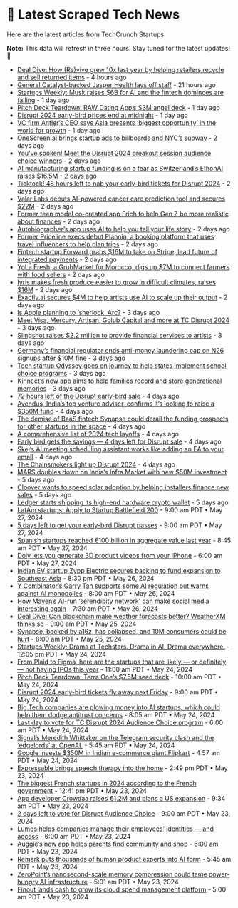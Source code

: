 
# 📰 Latest Scraped Tech News

Here are the latest articles from TechCrunch Startups:

**Note:** This data will refresh in three hours. Stay tuned for the latest updates! 🔄
- [Deal Dive: How (Re)vive grew 10x last year by helping retailers recycle and sell returned items](https://techcrunch.com/2024/06/01/deal-dive-how-revive-grew-10x-last-year-by-helping-retailers-recycle-and-sell-returned-items/) - 4 hours ago
- [General Catalyst-backed Jasper Health lays off staff](https://techcrunch.com/2024/05/31/general-catalyst-backed-jasper-health-lays-off-staff/) - 21 hours ago
- [Startups Weekly: Musk raises $6B for AI and the fintech dominoes are falling](https://techcrunch.com/2024/05/31/musk-raises-6b-for-ai-and-the-fintech-dominoes-are-falling/) - 1 day ago
- [Pitch Deck Teardown: RAW Dating App’s $3M angel deck](https://techcrunch.com/2024/05/31/sample-angel-pitch-deck-raw-dating-app/) - 1 day ago
- [Disrupt 2024 early-bird prices end at midnight](https://techcrunch.com/2024/05/31/disrupt-2024-early-bird-prices-end-at-midnight/) - 1 day ago
- [VC firm Antler’s CEO says Asia presents ‘biggest opportunity’ in the world for growth](https://techcrunch.com/2024/05/31/vc-firm-antlers-ceo-says-asia-presents-biggest-opportunity-in-the-world-for-growth/) - 1 day ago
- [OneScreen.ai brings startup ads to billboards and NYC’s subway](https://techcrunch.com/2024/05/30/onescreen-ai-brings-startup-ads-to-billboards-and-nycs-subway/) - 2 days ago
- [You’ve spoken! Meet the Disrupt 2024 breakout session audience choice winners](https://techcrunch.com/2024/05/30/youve-spoken-meet-the-5-breakout-session-audience-choice-winners-at-disrupt-2024/) - 2 days ago
- [AI manufacturing startup funding is on a tear as Switzerland’s EthonAI raises $16.5M](https://techcrunch.com/2024/05/30/ai-manufacturing-startup-funding-is-on-a-tear-as-switzerlands-ethonai-raises-16-5m/) - 2 days ago
- [Ticktock! 48 hours left to nab your early-bird tickets for Disrupt 2024](https://techcrunch.com/2024/05/30/tick-tock-48-hours-left-to-nab-your-early-bird-tickets-for-disrupt-2024/) - 2 days ago
- [Valar Labs debuts AI-powered cancer care prediction tool and secures $22M](https://techcrunch.com/2024/05/30/valar-labs-debuts-ai-powered-cancer-care-prediction-tool-and-secures-22m/) - 2 days ago
- [Former teen model co-created app Frich to help Gen Z be more realistic about finances](https://techcrunch.com/2024/05/30/meet-frich-an-app-where-gen-z-talks-and-learns-about-money-that-just-raised-2-8m/) - 2 days ago
- [Autobiographer’s app uses AI to help you tell your life story](https://techcrunch.com/2024/05/30/autobiographers-app-uses-ai-to-help-you-tell-your-life-story/) - 2 days ago
- [Former Priceline execs debut Plannin, a booking platform that uses travel influencers to help plan trips](https://techcrunch.com/2024/05/30/plannin-travel-booking-platform-for-creators/) - 2 days ago
- [Fintech startup Forward grabs $16M to take on Stripe, lead future of integrated payments](https://techcrunch.com/2024/05/30/forward-16m-payments-fintech/) - 2 days ago
- [YoLa Fresh, a GrubMarket for Morocco, digs up $7M to connect farmers with food sellers](https://techcrunch.com/2024/05/30/yola-fresh-a-grubmarket-for-morocco-digs-up-7m-to-connect-farmers-with-food-sellers/) - 2 days ago
- [Iyris makes fresh produce easier to grow in difficult climates, raises $16M](https://techcrunch.com/2024/05/30/iyris-makes-fresh-produce-easier-to-grow-in-difficult-climates-raises-16m/) - 2 days ago
- [Exactly.ai secures $4M to help artists use AI to scale up their output](https://techcrunch.com/2024/05/30/exactly-ai-secures-4m-to-help-artists-use-ai-to-scale-up-their-output/) - 2 days ago
- [Is Apple planning to ‘sherlock’ Arc?](https://techcrunch.com/2024/05/29/is-apple-planning-to-sherlock-arc/) - 3 days ago
- [Meet Visa, Mercury, Artisan, Golub Capital and more at TC Disrupt 2024](https://techcrunch.com/2024/05/29/meet-visa-mercury-artisan-golub-capital-and-more-at-tc-disrupt-2024/) - 3 days ago
- [Slingshot raises $2.2 million to provide financial services to artists](https://techcrunch.com/2024/05/29/creator-fintech-slingshot-raises-2-2-million/) - 3 days ago
- [Germany’s financial regulator ends anti-money laundering cap on N26 signups after $10M fine](https://techcrunch.com/2024/05/29/german-financial-regulator-lifts-restrictions-on-n26-signups/) - 3 days ago
- [Tech startup Odyssey goes on journey to help states implement school choice programs](https://techcrunch.com/2024/05/29/odyssey-school-choice-edtech/) - 3 days ago
- [Kinnect’s new app aims to help families record and store generational memories](https://techcrunch.com/2024/05/29/kinnects-new-app-aims-to-help-families-record-and-store-generational-memories/) - 3 days ago
- [72 hours left of the Disrupt early-bird sale](https://techcrunch.com/2024/05/29/72-hours-left-disrupt-early-bird-sale/) - 4 days ago
- [Avendus, India’s top venture adviser, confirms it’s looking to raise a $350M fund](https://techcrunch.com/2024/05/28/avendus-indias-top-venture-advisor-confirms-its-looking-to-raise-a-350-million-fund/) - 4 days ago
- [The demise of BaaS fintech Synapse could derail the funding prospects for other startups in the space](https://techcrunch.com/2024/05/28/the-demise-of-baas-fintech-synapse-could-derail-the-funding-prospects-for-other-startups-in-the-space/) - 4 days ago
- [A comprehensive list of 2024 tech layoffs](https://techcrunch.com/2024/05/28/tech-layoffs-2023-list/) - 4 days ago
- [Early bird gets the savings — 4 days left for Disrupt sale](https://techcrunch.com/2024/05/28/early-bird-gets-the-savings-4-days-left-for-disrupt-sale/) - 4 days ago
- [Skej’s AI meeting scheduling assistant works like adding an EA to your email](https://techcrunch.com/2024/05/28/skejs-ai-meeting-scheduling-assistant-works-like-adding-an-ea-to-your-email/) - 4 days ago
- [The Chainsmokers light up Disrupt 2024](https://techcrunch.com/2024/05/28/the-chainsmokers-light-up-disrupt-2024/) - 4 days ago
- [MARS doubles down on India’s Infra.Market with new $50M investment](https://techcrunch.com/2024/05/28/mars-doubles-down-on-indias-infra-market-with-new-50m-investment/) - 5 days ago
- [Cloover wants to speed solar adoption by helping installers finance new sales](https://techcrunch.com/2024/05/27/cloover-wants-to-speed-solar-adoption-by-helping-installers-finance-new-sales/) - 5 days ago
- [Ledger starts shipping its high-end hardware crypto wallet](https://techcrunch.com/2024/05/27/ledger-starts-shipping-its-high-end-hardware-crypto-wallet/) - 5 days ago
- [LatAm startups: Apply to Startup Battlefield 200](https://techcrunch.com/2024/05/27/latam-startups-apply-to-startup-battlefield-200/) - 9:00 am PDT • May 27, 2024
- [5 days left to get your early-bird Disrupt passes](https://techcrunch.com/2024/05/27/five-days-left-to-get-your-early-bird-disrupt-passes/) - 9:00 am PDT • May 27, 2024
- [Spanish startups reached €100 billion in aggregate value last year](https://techcrunch.com/2024/05/27/spanish-startups-reached-e100-billion-in-aggregated-value-in-2023-consolidating-the-countrys-position-as-a-midsize-european-tech-ecosystem/) - 8:45 am PDT • May 27, 2024
- [Doly lets you generate 3D product videos from your iPhone](https://techcrunch.com/2024/05/27/doly-lets-you-generate-3d-product-videos-from-your-phone/) - 6:00 am PDT • May 27, 2024
- [Indian EV startup Zypp Electric secures backing to fund expansion to Southeast Asia](https://techcrunch.com/2024/05/26/indian-ev-startup-zypp-electric-secures-eneos-backing-to-fund-expansion-to-southeast-asia/) - 8:30 pm PDT • May 26, 2024
- [Y Combinator’s Garry Tan supports some AI regulation but warns against AI monopolies](https://techcrunch.com/2024/05/26/ai-garry-tan-y-combinator/) - 8:00 am PDT • May 26, 2024
- [How Maven’s AI-run ‘serendipity network’ can make social media interesting again](https://techcrunch.com/2024/05/26/how-mavens-ai-run-serendipity-network-can-make-social-media-interesting-again/) - 7:30 am PDT • May 26, 2024
- [Deal Dive: Can blockchain make weather forecasts better? WeatherXM thinks so](https://techcrunch.com/2024/05/25/deal-dive-can-blockchain-make-weather-forecasts-better-weatherxm-thinks-so/) - 9:00 am PDT • May 25, 2024
- [Synapse, backed by a16z, has collapsed, and 10M consumers could be hurt](https://techcrunch.com/2024/05/25/with-a16z-backed-synapses-collapse-baas-fintech-is-a-mess-and-10-million-consumers-could-be-hurt/) - 8:00 am PDT • May 25, 2024
- [Startups Weekly: Drama at Techstars. Drama in AI. Drama everywhere.](https://techcrunch.com/2024/05/24/startups-weekly-drama-at-techstars-drama-in-ai-drama-everywhere/) - 12:05 pm PDT • May 24, 2024
- [From Plaid to Figma, here are the startups that are likely — or definitely — not having IPOs this year](https://techcrunch.com/2024/05/24/from-plaid-to-figma-here-are-the-startups-that-are-likely-or-definitely-not-having-ipos-this-year/) - 11:00 am PDT • May 24, 2024
- [Pitch Deck Teardown: Terra One’s $7.5M seed deck](https://techcrunch.com/2024/05/24/sample-seed-pitch-deck-terra-one/) - 10:00 am PDT • May 24, 2024
- [Disrupt 2024 early-bird tickets fly away next Friday](https://techcrunch.com/2024/05/24/disrupt-2024-early-bird-tickets-fly-away-next-friday/) - 9:00 am PDT • May 24, 2024
- [Big Tech companies are plowing money into AI startups, which could help them dodge antitrust concerns](https://techcrunch.com/2024/05/24/big-tech-companies-are-plowing-money-into-ai-startups-which-could-help-them-dodge-antitrust-concerns/) - 8:05 am PDT • May 24, 2024
- [Last day to vote for TC Disrupt 2024 Audience Choice program](https://techcrunch.com/2024/05/24/last-day-to-vote-for-tc-disrupt-2024-audience-choice-program/) - 6:00 am PDT • May 24, 2024
- [Signal’s Meredith Whittaker on the Telegram security clash and the ‘edgelords’ at OpenAI ](https://techcrunch.com/2024/05/24/signals-meredith-whittaker-on-the-telegram-security-clash-and-the-edge-lords-at-openai/) - 5:45 am PDT • May 24, 2024
- [Google invests $350M in Indian e-commerce giant Flipkart](https://techcrunch.com/2024/05/24/google-invests-350-million-in-indias-flipkart/) - 4:57 am PDT • May 24, 2024
- [Expressable brings speech therapy into the home](https://techcrunch.com/2024/05/23/expressable-brings-speech-therapy-into-the-home/) - 2:49 pm PDT • May 23, 2024
- [The biggest French startups in 2024 according to the French government](https://techcrunch.com/2024/05/23/the-biggest-french-startups-in-2024-according-to-the-french-government/) - 12:41 pm PDT • May 23, 2024
- [App developer Crowdaa raises €1.2M and plans a US expansion](https://techcrunch.com/2024/05/23/app-developer-crowdaa-raises-e1-2-million-and-plans-a-u-s-expansion/) - 9:34 am PDT • May 23, 2024
- [2 days left to vote for Disrupt Audience Choice](https://techcrunch.com/2024/05/23/2-days-left-to-vote-for-disrupt-audience-choice/) - 9:00 am PDT • May 23, 2024
- [Lumos helps companies manage their employees’ identities — and access](https://techcrunch.com/2024/05/23/lumos-helps-companies-manage-their-employees-identities-and-access/) - 6:00 am PDT • May 23, 2024
- [Auggie’s new app helps parents find community and shop](https://techcrunch.com/2024/05/23/auggies-new-app-helps-parents-find-community-and-shop/) - 6:00 am PDT • May 23, 2024
- [Remark puts thousands of human product experts into AI form](https://techcrunch.com/2024/05/23/remark-ecommerce-shopping-decision/) - 5:45 am PDT • May 23, 2024
- [ZeroPoint’s nanosecond-scale memory compression could tame power-hungry AI infrastructure](https://techcrunch.com/2024/05/23/zeropoints-nanosecond-scale-memory-compression-could-tame-power-hungry-ai-infrastructure/) - 5:01 am PDT • May 23, 2024
- [Finout lands cash to grow its cloud spend management platform](https://techcrunch.com/2024/05/23/finout-lands-cash-to-grow-its-cloud-spend-management-platform/) - 5:00 am PDT • May 23, 2024